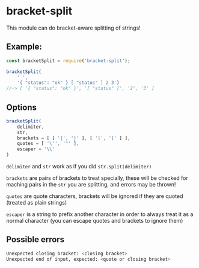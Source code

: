 # bracket-split

This module can do bracket-aware splitting of strings!

## Example:

```js
const bracketSplit = require('bracket-split');

bracketSplit(
	' ',
	'{ "status": "ok" } [ "status" ] 2 3')
//-> [ '{ "status": "ok" }', '[ "status" ]', '2', '3' ]
```

## Options

```js
bracketSplit(
	delimiter,
	str,
	brackets = [ [ '{', '}' ], [ '[', ']' ] ],
	quotes = [ '\'', '"' ],
	escaper = '\\'
)
```

`delimiter` and `str` work as if you did `str.split(delimiter)`

`brackets` are pairs of brackets to treat specially, these will be checked for maching pairs in the `str` you are splitting, and errors may be thrown!

`quotes` are quote characters, brackets will be ignored if they are quoted (treated as plain strings)

`escaper` is a string to prefix another character in order to always treat it as a normal character (you can escape quotes and brackets to ignore them)

## Possible errors

```bash
Unexpected closing bracket: <closing bracket>
Unexpected end of input, expected: <quote or closing bracket>
```
